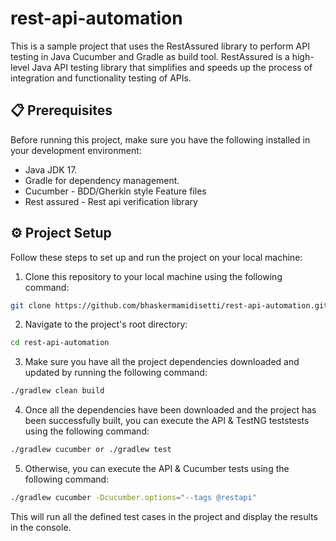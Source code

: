# rest-api-automation
This is a sample project that uses the RestAssured library to perform API testing in Java Cucumber and Gradle as build tool. RestAssured is a high-level Java API testing library that simplifies and speeds up the process of integration and functionality testing of APIs.

## 📋 Prerequisites

Before running this project, make sure you have the following installed in your development environment:

* Java JDK 17.
* Gradle for dependency management.
* Cucumber - BDD/Gherkin style Feature files
* Rest assured - Rest api verification library

## ⚙️ Project Setup

Follow these steps to set up and run the project on your local machine:

1. Clone this repository to your local machine using the following command:
```sh
git clone https://github.com/bhaskermamidisetti/rest-api-automation.git
```
2. Navigate to the project's root directory:
```sh
cd rest-api-automation
```
3. Make sure you have all the project dependencies downloaded and updated by running the following command:
```sh
./gradlew clean build
```
4. Once all the dependencies have been downloaded and the project has been successfully built, you can execute the API & TestNG teststests using the following command:
```sh
./gradlew cucumber or ./gradlew test
```
5. Otherwise, you can execute the API & Cucumber tests using the following command:
```sh
./gradlew cucumber -Dcucumber.options="--tags @restapi"
```
This will run all the defined test cases in the project and display the results in the console.
